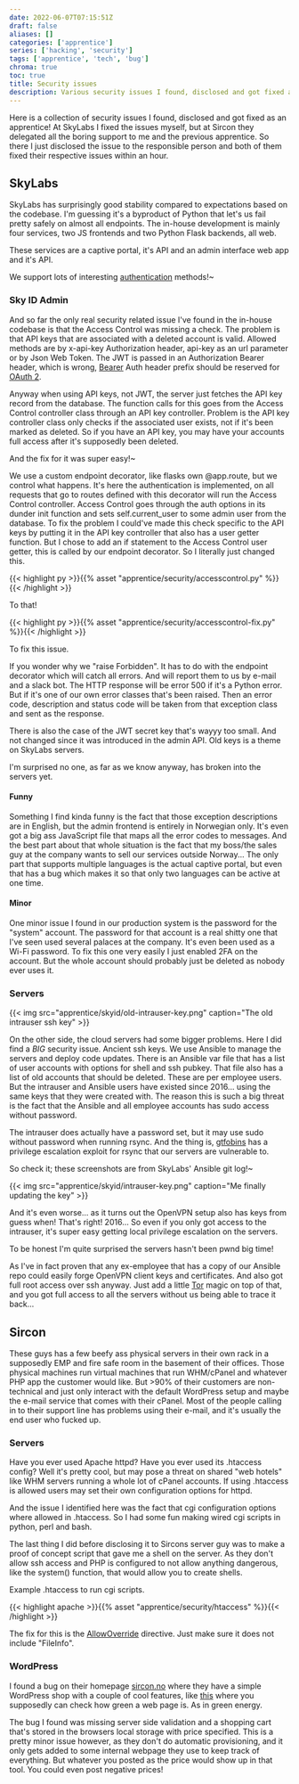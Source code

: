 ```yaml
---
date: 2022-06-07T07:15:51Z
draft: false
aliases: []
categories: ['apprentice']
series: ['hacking', 'security']
tags: ['apprentice', 'tech', 'bug']
chroma: true
toc: true
title: Security issues
description: Various security issues I found, disclosed and got fixed as an apprentice!
---
```


Here is a collection of security issues I found, disclosed and got fixed as an apprentice!
At SkyLabs I fixed the issues myself, but at Sircon they delegated all the boring support to me and the previous apprentice.
So there I just disclosed the issue to the responsible person and both of them fixed their respective issues within an hour.

## SkyLabs
SkyLabs has surprisingly good stability compared to expectations based on the codebase.
I'm guessing it's a byproduct of Python that let's us fail pretty safely on almost all endpoints.
The in-house development is mainly four services, two JS frontends and two Python Flask backends, all web.

These services are a captive portal, it's API and an admin interface web app and it's API.

We support lots of interesting [authentication](https://wiki.skylabs.no/partner:authentication) methods!~

### Sky ID Admin
And so far the only real security related issue I've found in the in-house codebase is that the Access Control was missing a check.
The problem is that API keys that are associated with a deleted account is valid.
Allowed methods are by x-api-key Authorization header, api-key as an url parameter or by Json Web Token.
The JWT is passed in an Authorization Bearer header, which is wrong, [Bearer](https://datatracker.ietf.org/doc/html/rfc6750) Auth header prefix should be reserved for [OAuth 2](https://datatracker.ietf.org/doc/html/rfc6749).

Anyway when using API keys, not JWT, the server just fetches the API key record from the database.
The function calls for this goes from the Access Control controller class through an API key controller.
Problem is the API key controller class only checks if the associated user exists, not if it's been marked as deleted.
So if you have an API key, you may have your accounts full access after it's supposedly been deleted.

And the fix for it was super easy!~

We use a custom endpoint decorator, like flasks own @app.route, but we control what happens.
It's here the authentication is implemented, on all requests that go to routes defined with this decorator will run the Access Control controller.
Access Control goes through the auth options in its dunder init function and sets self.current_user to some admin user from the database.
To fix the problem I could've made this check specific to the API keys by putting it in the API key controller that also has a user getter function.
But I chose to add an if statement to the Access Control user getter, this is called by our endpoint decorator.
So I literally just changed this.

{{< highlight py >}}{{% asset "apprentice/security/accesscontrol.py" %}}{{< /highlight >}}

To that!

{{< highlight py >}}{{% asset "apprentice/security/accesscontrol-fix.py" %}}{{< /highlight >}}

To fix this issue.

If you wonder why we "raise Forbidden".
It has to do with the endpoint decorator which will catch all errors.
And will report them to us by e-mail and a slack bot.
The HTTP response will be error 500 if it's a Python error.
But if it's one of our own error classes that's been raised.
Then an error code, description and status code will be taken from that exception class and sent as the response.

There is also the case of the JWT secret key that's wayyy too small.
And not changed since it was introduced in the admin API.
Old keys is a theme on SkyLabs servers.

I'm surprised no one, as far as we know anyway, has broken into the servers yet.

#### Funny
Something I find kinda funny is the fact that those exception descriptions are in English, but the admin frontend is entirely in Norwegian only.
It's even got a big ass JavaScript file that maps all the error codes to messages.
And the best part about that whole situation is the fact that my boss/the sales guy at the company wants to sell our services outside Norway...
The only part that supports multiple languages is the actual captive portal, but even that has a bug which makes it so that only two languages can be active at one time.

#### Minor
One minor issue I found in our production system is the password for the "system" account.
The password for that account is a real shitty one that I've seen used several palaces at the company.
It's even been used as a Wi-Fi password.
To fix this one very easily I just enabled 2FA on the account.
But the whole account should probably just be deleted as nobody ever uses it.

### Servers
{{< img src="apprentice/skyid/old-intrauser-key.png" caption="The old intrauser ssh key" >}}

On the other side, the cloud servers had some bigger problems.
Here I did find a *BIG* security issue. Ancient ssh keys.
We use Ansible to manage the servers and deploy code updates.
There is an Ansible var file that has a list of user accounts with options for shell and ssh pubkey.
That file also has a list of old accounts that should be deleted.
These are per employee users.
But the intrauser and Ansible users have existed since 2016...
using the same keys that they were created with.
The reason this is such a big threat is the fact that the Ansible and all employee accounts has sudo access without password.

The intrauser does actually have a password set, but it may use sudo without password when running rsync.
And the thing is, [gtfobins](https://gtfobins.github.io/) has a privilege escalation exploit for rsync that our servers are vulnerable to.

So check it; these screenshots are from SkyLabs' Ansible git log!~

{{< img src="apprentice/skyid/intrauser-key.png" caption="Me finally updating the key" >}}

And it's even worse... as it turns out the OpenVPN setup also has keys from guess when!
That's right! 2016...
So even if you only got access to the intrauser, it's super easy getting local privilege escalation on the servers.

To be honest I'm quite surprised the servers hasn't been pwnd big time!

As I've in fact proven that any ex-employee that has a copy of our Ansible repo could easily forge OpenVPN client keys and certificates.
And also got full root access over ssh anyway.
Just add a little [Tor](https://torproject.org/) magic on top of that, and you got full access to all the servers without us being able to trace it back...

## Sircon
These guys has a few beefy ass physical servers in their own rack in a supposedly EMP and fire safe room in the basement of their offices.
Those physical machines run virtual machines that run WHM/cPanel and whatever PHP app the customer would like.
But >90% of their customers are non-technical and just only interact with the default WordPress setup and maybe the e-mail service that comes with their cPanel.
Most of the people calling in to their support line has problems using their e-mail, and it's usually the end user who fucked up.

### Servers
Have you ever used Apache httpd? Have you ever used its .htaccess config?
Well it's pretty cool, but may pose a threat on shared "web hotels" like WHM servers running a whole lot of cPanel accounts.
If using .htaccess is allowed users may set their own configuration options for httpd.

And the issue I identified here was the fact that cgi configuration options where allowed in .htaccess.
So I had some fun making wired cgi scripts in python, perl and bash.

The last thing I did before disclosing it to Sircons server guy was to make a proof of concept script that gave me a shell on the server.
As they don't allow ssh access and PHP is configured to not allow anything dangerous, like the system() function, that would allow you to create shells.

Example .htaccess to run cgi scripts.

{{< highlight apache >}}{{% asset "apprentice/security/htaccess" %}}{{< /highlight >}}

The fix for this is the [AllowOverride](https://httpd.apache.org/docs/current/mod/core.html#allowoverride) directive.
Just make sure it does not include "FileInfo".

### WordPress
I found a bug on their homepage [sircon.no](https://sircon.no) where they have a simple WordPress shop with a couple of cool features, like [this](https://sircon.no/sjekk-om-din-nettbutikk-nettsted-driftes-miljovennlig/) where you supposedly can check how green a web page is. As in green energy.

The bug I found was missing server side validation and a shopping cart that's stored in the browsers local storage with price specified.
This is a pretty minor issue however, as they don't do automatic provisioning, and it only gets added to some internal webpage they use to keep track of everything.
But whatever you posted as the price would show up in that tool.
You could even post negative prices!
